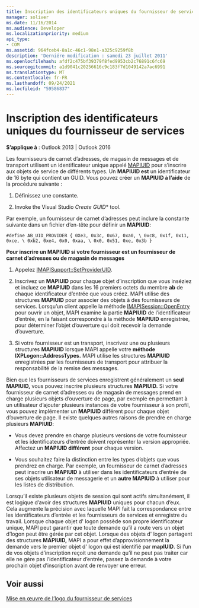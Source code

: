 ```yaml
---
title: Inscription des identificateurs uniques du fournisseur de services
manager: soliver
ms.date: 11/16/2014
ms.audience: Developer
ms.localizationpriority: medium
api_type:
- COM
ms.assetid: 964fceb4-8a1c-46c1-98e1-a325c9259f8b
description: 'Derniére modification : samedi 23 juillet 2011'
ms.openlocfilehash: afdf2c475bf39379f8fed9953cb2c76891c6fc69
ms.sourcegitcommit: a1d9041c20256616c9c183f7d1049142a7ac6991
ms.translationtype: MT
ms.contentlocale: fr-FR
ms.lasthandoff: 09/24/2021
ms.locfileid: "59586837"
---
```

# <a name="registering-service-provider-unique-identifiers"></a>Inscription des identificateurs uniques du fournisseur de services

  
  
**S’applique à** : Outlook 2013 | Outlook 2016 
  
Les fournisseurs de carnet d’adresses, de magasin de messages et de transport utilisent un identificateur unique appelé [MAPIUID](mapiuid.md) pour s’inscrire aux objets de service de différents types. Un **MAPIUID est** un identificateur de 16 byte qui contient un GUID. Vous pouvez créer un **MAPIUID à l’aide** de la procédure suivante : 
  
1. Définissez une constante.
    
2. Invoke the Visual Studio *Create GUID** tool. 
    
Par exemple, un fournisseur de carnet d’adresses peut inclure la constante suivante dans un fichier d’en-tête pour définir un **MAPIUID**:
  
 `#define AB_UID_PROVIDER { 0Xe3, 0x3c, 0x67, 0xa0, \ 0xc8, 0x1f, 0x11, 0xce, \ 0xb2, 0xe4, 0x0, 0xaa, \ 0x0, 0x51, 0xe, 0x3b }`
  
 **Pour inscrire un MAPIUID si votre fournisseur est un fournisseur de carnet d’adresses ou de magasin de messages**
  
1. Appelez [IMAPISupport::SetProviderUID](imapisupport-setprovideruid.md).
    
2. Inscrivez un **MAPIUID** pour chaque objet d’inscription que vous inséziez et incluez ce **MAPIUID** dans les 16 premiers octets du membre **ab** de chaque identificateur d’entrée que vous créez. MAPI utilise des structures **MAPIUID** pour associer des objets à des fournisseurs de services. Lorsqu’un client appelle la méthode [IMAPISession::OpenEntry](imapisession-openentry.md) pour ouvrir un objet, MAPI examine la partie **MAPIUID** de l’identificateur d’entrée, en la faisant correspondre à la méthode **MAPIUID** enregistrée, pour déterminer l’objet d’ouverture qui doit recevoir la demande d’ouverture.
    
3. Si votre fournisseur est un transport, inscrivez une ou plusieurs structures **MAPIUID** lorsque MAPI appelle votre **méthode IXPLogon::AddressTypes.** MAPI utilise les structures **MAPIUID** enregistrées par les fournisseurs de transport pour attribuer la responsabilité de la remise des messages. 
    
Bien que les fournisseurs de services enregistrent généralement un **seul MAPIUID,** vous pouvez inscrire plusieurs structures **MAPIUID.** Si votre fournisseur de carnet d’adresses ou de magasin de messages prend en charge plusieurs objets d’ouverture de page, par exemple en permettant à un utilisateur d’ajouter plusieurs instances de votre fournisseur à son profil, vous pouvez implémenter un **MAPIUID** différent pour chaque objet d’ouverture de page. Il existe quelques autres raisons de prendre en charge plusieurs **MAPIUID**:
  
- Vous devez prendre en charge plusieurs versions de votre fournisseur et les identificateurs d’entrée doivent représenter la version appropriée. Affectez un **MAPIUID différent** pour chaque version. 
    
- Vous souhaitez faire la distinction entre les types d’objets que vous prendrez en charge. Par exemple, un fournisseur de carnet d’adresses peut inscrire un **MAPIUID** à utiliser dans les identificateurs d’entrée de ses objets utilisateur de messagerie et un **autre MAPIUID** à utiliser pour les listes de distribution. 
    
Lorsqu’il existe plusieurs objets de session qui sont actifs simultanément, il est logique d’avoir des structures **MAPIUID** uniques pour chacun d’eux. Cela augmente la précision avec laquelle MAPI fait la correspondance entre les identificateurs d’entrée et les fournisseurs de services et enregistre du travail. Lorsque chaque objet d' logon possède son propre identificateur unique, MAPI peut garantir que toute demande qu’il a route vers un objet d’logon peut être gérée par cet objet. Lorsque des objets d' logon partagent des structures **MAPIUID,** MAPI a pour effet d’approvisionnement la demande vers le premier objet d' logon qui est identifié par **mapIUID**. Si l’un de vos objets d’inscription reçoit une demande qu’il ne peut pas traiter car elle ne gère pas l’identificateur d’entrée, passez la demande à votre prochain objet d’inscription avant de renvoyer une erreur.
  
## <a name="see-also"></a>Voir aussi



[Mise en œuvre de l’logo du fournisseur de services](implementing-service-provider-logon.md)

